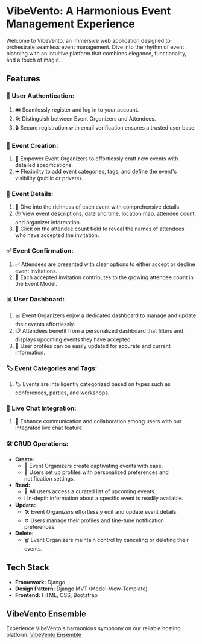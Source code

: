 # VibeVento: A Harmonious Event Management Experience

Welcome to VibeVento, an immersive web application designed to orchestrate seamless event management. Dive into the rhythm of event planning with an intuitive platform that combines elegance, functionality, and a touch of magic.

## Features

### 🔐 User Authentication:
1. 🎟️ Seamlessly register and log in to your account.
2. 🛠 Distinguish between Event Organizers and Attendees.
3. 🔒 Secure registration with email verification ensures a trusted user base.

### 📅 Event Creation:
1. 📅 Empower Event Organizers to effortlessly craft new events with detailed specifications.
2. ➕ Flexibility to add event categories, tags, and define the event's visibility (public or private).

### 📝 Event Details:
1. 📝 Dive into the richness of each event with comprehensive details.
2. 🕒 View event descriptions, date and time, location map, attendee count, and organizer information.
3. 👥 Click on the attendee count field to reveal the names of attendees who have accepted the invitation.

### ✅ Event Confirmation:
1. ✅ Attendees are presented with clear options to either accept or decline event invitations.
2. 🔢 Each accepted invitation contributes to the growing attendee count in the Event Model.

### 📊 User Dashboard:
1. 📊 Event Organizers enjoy a dedicated dashboard to manage and update their events effortlessly.
2. 📋 Attendees benefit from a personalized dashboard that filters and displays upcoming events they have accepted.
3. 🔄 User profiles can be easily updated for accurate and current information.

### 🏷️ Event Categories and Tags:
1. 🏷️ Events are intelligently categorized based on types such as conferences, parties, and workshops.

### 💬 Live Chat Integration:
1. 💬 Enhance communication and collaboration among users with our integrated live chat feature.

### 🛠️ CRUD Operations:
- **Create:**
  - 🎨 Event Organizers create captivating events with ease.
  - 🤵 Users set up profiles with personalized preferences and notification settings.
- **Read:**
  - 📖 All users access a curated list of upcoming events.
  - ℹ️ In-depth information about a specific event is readily available.
- **Update:**
  - 🛠️ Event Organizers effortlessly edit and update event details.
  - ⚙️ Users manage their profiles and fine-tune notification preferences.
- **Delete:**
  - 🗑️ Event Organizers maintain control by canceling or deleting their events.

## Tech Stack

- **Framework:** Django
- **Design Pattern:** Django MVT (Model-View-Template)
- **Frontend:** HTML, CSS, Bootstrap

## VibeVento Ensemble

Experience VibeVento's harmonious symphony on our reliable hosting platform: [VibeVento Ensemble](https://vibevento.onrender.com)
